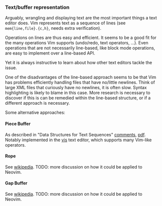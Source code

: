 ### Text/buffer representation

Arguably, wrangling and displaying text are the most important things a text editor does. Vim represents text as a sequence of lines (see `mem{line,file}.{c,h}`, needs extra verification). 

Operations on lines are thus easy and efficient. It seems to be a good fit for the many operations Vim supports (undo/redo, text operators, ...). Even operations that are not necessarily line-based, like block mode operations, are easy to implement over a line-based API.

Yet it is always instructive to learn about how other text editors tackle the issue.

One of the disadvantages of the line-based approach seems to be that Vim has problems efficiently handling files that have no/little newlines. Think of large XML files that curiously have no newlines, it is often slow. Syntax highlighting is likely to blame in this case. More research is necessary to discover if this is can be remedied within the line-based structure, or if a different approach is necessary.

Some alternative approaches:

#### Piece Buffer

As described in "Data Structures for Text Sequences" [comments](https://news.ycombinator.com/item?id=8827887), [pdf](https://www.cs.unm.edu/~crowley/papers/sds.pdf). Notably implemented in the [vis](github.com/martanne/vis) text editor, which supports many Vim-like operators.

#### Rope

See [wikipedia](http://en.wikipedia.org/wiki/Rope_%28data_structure%29). TODO: more discussion on how it could be applied to Neovim.

#### Gap Buffer

See [wikipedia](http://en.wikipedia.org/wiki/Gap_buffer). TODO: more discussion on how it could be applied to Neovim.